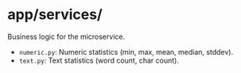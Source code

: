 # app/services/

Business logic for the microservice.

- `numeric.py`: Numeric statistics (min, max, mean, median, stddev).
- `text.py`: Text statistics (word count, char count).
